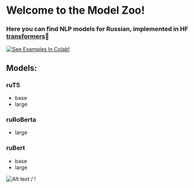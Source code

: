 # Welcome to the Model Zoo!

### Here you can find NLP models for Russian, implemented in HF [transformers](https://huggingface.co/sberbank-ai/)🤗

[![See Examples In Colab!](https://colab.research.google.com/assets/colab-badge.svg)](https://colab.research.google.com/github/sberbank-ai/model-zoo/blob/master/examples/Sber_ai_examples.ipynb) 


## Models:

### ruT5
  - base
  - large
  
###  ruRoBerta
  - large
  
###  ruBert
  - base
  - large
  
  
  
  ![ Alt text](https://github.com/sberbank-ai/model-zoo/examples/roberta_small.gif) / ! [](https://github.com/sberbank-ai/model-zoo/examples/roberta_small.gif)
